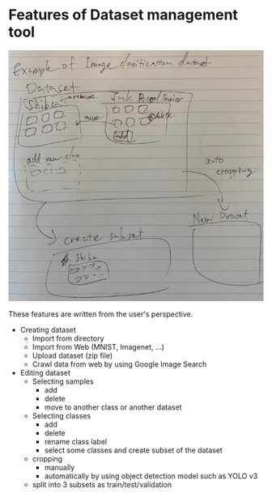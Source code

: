 # Features of Dataset management tool

![dataset-management-tool-features.jpeg](https://github.com/reouno/ai-maker-docs/blob/master/charts/dataset-management-tool-features.jpeg "features overview")

These features are written from the user's perspective.

- Creating dataset
  - Import from directory
  - Import from Web (MNIST, Imagenet, ...)
  - Upload dataset (zip file)
  - Crawl data from web by using Google Image Search
- Editing dataset
  - Selecting samples
    - add
    - delete
    - move to another class or another dataset
  - Selecting classes
    - add
    - delete
    - rename class label
    - select some classes and create subset of the dataset
  - cropping
    - manually
    - automatically by using object detection model such as YOLO v3
  - split into 3 subsets as train/test/validation
